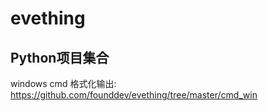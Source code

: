 # evething
## Python项目集合



windows cmd 格式化输出: https://github.com/founddev/evething/tree/master/cmd_win

